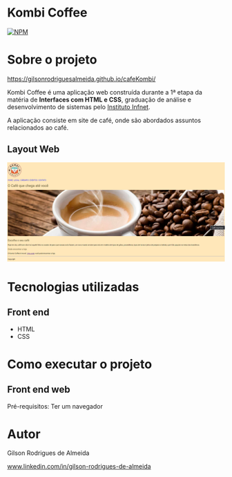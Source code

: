 # Kombi Coffee
[![NPM](https://img.shields.io/npm/l/react)](https://github.com/GilsonRodriguesAlmeida/cafeKombi/blob/main/LICENSE) 

# Sobre o projeto

https://gilsonrodriguesalmeida.github.io/cafeKombi/

Kombi Coffee é uma aplicação web construída durante a 1ª etapa da matéria de  **Interfaces com HTML e CSS**, graduação de análise e desenvolvimento de sistemas pelo [Instituto Infnet](https://www.infnet.edu.br/infnet/home-rj/ "Site do Infnet").

A aplicação consiste em site de café, onde são abordados assuntos relacionados ao café.

## Layout Web
![Site](https://github.com/GilsonRodriguesAlmeida/cafeKombi/blob/main/Screenshot.png)

# Tecnologias utilizadas
## Front end
- HTML  
- CSS 

# Como executar o projeto

## Front end web
Pré-requisitos: Ter um navegador


# Autor

Gilson Rodrigues de Almeida

www.linkedin.com/in/gilson-rodrigues-de-almeida
